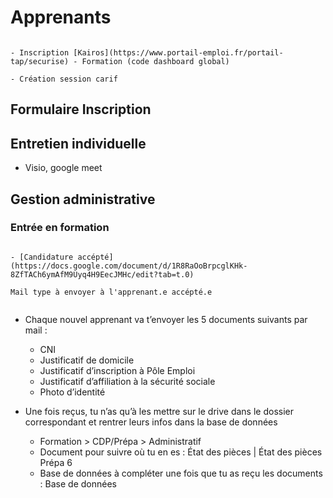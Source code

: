 # Apprenants


```{note}

- Inscription [Kairos](https://www.portail-emploi.fr/portail-tap/securise) - Formation (code dashboard global)

- Création session carif

```

## Formulaire Inscription




## Entretien individuelle

- Visio, google meet


## Gestion administrative




### Entrée en formation

```{note}

- [Candidature accépté](https://docs.google.com/document/d/1R8RaOoBrpcglKHk-8ZfTACh6ymAfM9Uyq4H9EecJMHc/edit?tab=t.0)

Mail type à envoyer à l'apprenant.e accépté.e


```



- Chaque nouvel apprenant va t’envoyer les 5 documents suivants par mail : 
    - CNI
    - Justificatif de domicile
    - Justificatif d’inscription à Pôle Emploi
    - Justificatif d’affiliation à la sécurité sociale
    - Photo d’identité

- Une fois reçus, tu n’as qu’à les mettre sur le drive dans le dossier correspondant et rentrer leurs infos dans la base de données
    - Formation > CDP/Prépa > Administratif
    - Document pour suivre où tu en es : État des pièces | État des pièces Prépa 6
    - Base de données à compléter une fois que tu as reçu les documents : Base de données 